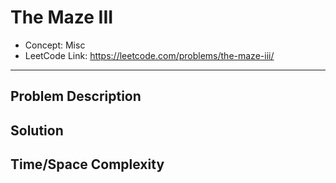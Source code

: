 # The Maze III

- Concept: Misc
- LeetCode Link: https://leetcode.com/problems/the-maze-iii/

---

## Problem Description

## Solution

## Time/Space Complexity

